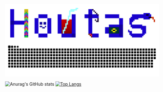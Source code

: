 
<div align="center">
<img hight="300" width="520" align="center" src="https://github.com/RainHoutas/RainHoutas/blob/master/mylogo（web）.png">
</div>
<picture align="center">
  <source media="(prefers-color-scheme: dark)" srcset="https://github.com/RainHoutas/RainHoutas/blob/output/github-contribution-grid-snake-dark.svg" />
  <source media="(prefers-color-scheme: light)" srcset="https://github.com/RainHoutas/RainHoutas/blob/output/github-contribution-grid-snake.svg" />
  <img alt="github-snake" src="https://github.com/RainHoutas/RainHoutas/blob/output/github-contribution-grid-snake.svg" />
</picture>
<div hight="500" width="3000">

![Anurag's GitHub stats](https://github-readme-stats.vercel.app/api?username=RainHoutas&show_icons=true&theme=tokyonight&hide_title=true&hide_rank=true)
[![Top Langs](https://github-readme-stats.vercel.app/api/top-langs/?username=RainHoutas&layout=compact&theme=tokyonight&exclude_repo=rainhoutas.github.io)](https://github.com/anuraghazra/github-readme-stats)

<div>
